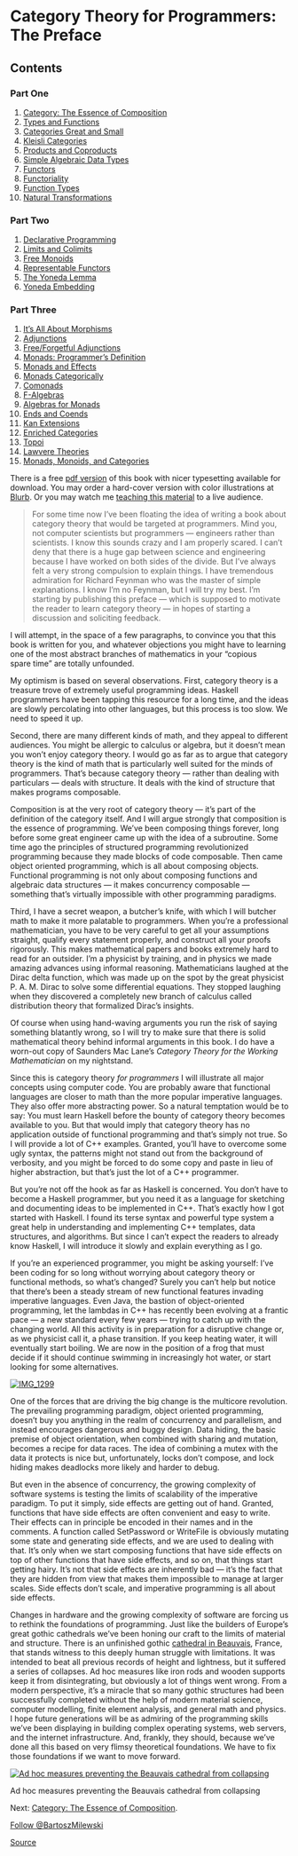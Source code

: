 # Category Theory for Programmers: The Preface

## Contents

### Part One

1. [Category: The Essence of Composition](https://bartoszmilewski.com/2014/11/04/category-the-essence-of-composition/ "Category: The Essence of Composition")
2. [Types and Functions](https://bartoszmilewski.com/2014/11/24/types-and-functions/ "Types and Functions")
3. [Categories Great and Small](https://bartoszmilewski.com/2014/12/05/categories-great-and-small/ "Categories Great and Small")
4. [Kleisli Categories](https://bartoszmilewski.com/2014/12/23/kleisli-categories/ "Kleisli Categories")
5. [Products and Coproducts](https://bartoszmilewski.com/2015/01/07/products-and-coproducts/ "Products and Coproducts")
6. [Simple Algebraic Data Types](https://bartoszmilewski.com/2015/01/13/simple-algebraic-data-types/ "Simple Algebraic Data Types")
7. [Functors](https://bartoszmilewski.com/2015/01/20/functors/ "Functors")
8. [Functoriality](https://bartoszmilewski.com/2015/02/03/functoriality/ "Functoriality")
9. [Function Types](https://bartoszmilewski.com/2015/03/13/function-types/ "Function Types")
10. [Natural Transformations](https://bartoszmilewski.com/2015/04/07/natural-transformations/ "Natural Transformations")



### Part Two

1. [Declarative Programming](https://bartoszmilewski.com/2015/04/15/category-theory-and-declarative-programming/ "Category Theory and Declarative Programming")
2. [Limits and Colimits](https://bartoszmilewski.com/2015/04/15/limits-and-colimits/)
3. [Free Monoids](https://bartoszmilewski.com/2015/07/21/free-monoids/)
4. [Representable Functors](https://bartoszmilewski.com/2015/07/29/representable-functors/)
5. [The Yoneda Lemma](https://bartoszmilewski.com/2015/09/01/the-yoneda-lemma/)
6. [Yoneda Embedding](https://bartoszmilewski.com/2015/10/28/yoneda-embedding/)

### Part Three

1.  [It’s All About Morphisms](https://bartoszmilewski.com/2015/11/17/its-all-about-morphisms/)
2.  [Adjunctions](https://bartoszmilewski.com/2016/04/18/adjunctions/)
3.  [Free/Forgetful Adjunctions](https://bartoszmilewski.com/2016/06/15/freeforgetful-adjunctions/)
4.  [Monads: Programmer’s Definition](https://bartoszmilewski.com/2016/11/21/monads-programmers-definition/)
5.  [Monads and Effects](https://bartoszmilewski.com/2016/11/30/monads-and-effects/)
6.  [Monads Categorically](https://bartoszmilewski.com/2016/12/27/monads-categorically/)
7.  [Comonads](https://bartoszmilewski.com/2017/01/02/comonads/)
8.  [F-Algebras](https://bartoszmilewski.com/2017/02/28/f-algebras/)
9.  [Algebras for Monads](https://bartoszmilewski.com/2017/03/14/algebras-for-monads/)
10.  [Ends and Coends](https://bartoszmilewski.com/2017/03/29/ends-and-coends/)
11.  [Kan Extensions](https://bartoszmilewski.com/2017/04/17/kan-extensions/)
12.  [Enriched Categories](https://bartoszmilewski.com/2017/05/13/enriched-categories/)
13.  [Topoi](https://bartoszmilewski.com/2017/07/22/topoi/)
14.  [Lawvere Theories](https://bartoszmilewski.com/2017/08/26/lawvere-theories/)
15.  [Monads, Monoids, and Categories](https://bartoszmilewski.com/2017/09/06/monads-monoids-and-categories/)

There is a free [pdf version](https://github.com/hmemcpy/milewski-ctfp-pdf/) of this book with nicer typesetting available for download. You may order a hard-cover version with color illustrations at [Blurb](https://www.blurb.com/b/9621951-category-theory-for-programmers-new-edition-hardco). Or you may watch me [teaching this material](https://www.youtube.com/playlist?list=PLbgaMIhjbmEnaH_LTkxLI7FMa2HsnawM_) to a live audience.

> For some time now I’ve been floating the idea of writing a book about category theory that would be targeted at programmers. Mind you, not computer scientists but programmers — engineers rather than scientists. I know this sounds crazy and I am properly scared. I can’t deny that there is a huge gap between science and engineering because I have worked on both sides of the divide. But I’ve always felt a very strong compulsion to explain things. I have tremendous admiration for Richard Feynman who was the master of simple explanations. I know I’m no Feynman, but I will try my best. I’m starting by publishing this preface — which is supposed to motivate the reader to learn category theory — in hopes of starting a discussion and soliciting feedback.

I will attempt, in the space of a few paragraphs, to convince you that this book is written for you, and whatever objections you might have to learning one of the most abstract branches of mathematics in your “copious spare time” are totally unfounded.

My optimism is based on several observations. First, category theory is a treasure trove of extremely useful programming ideas. Haskell programmers have been tapping this resource for a long time, and the ideas are slowly percolating into other languages, but this process is too slow. We need to speed it up.

Second, there are many different kinds of math, and they appeal to different audiences. You might be allergic to calculus or algebra, but it doesn’t mean you won’t enjoy category theory. I would go as far as to argue that category theory is the kind of math that is particularly well suited for the minds of programmers. That’s because category theory — rather than dealing with particulars — deals with structure. It deals with the kind of structure that makes programs composable.

Composition is at the very root of category theory — it’s part of the definition of the category itself. And I will argue strongly that composition is the essence of programming. We’ve been composing things forever, long before some great engineer came up with the idea of a subroutine. Some time ago the principles of structured programming revolutionized programming because they made blocks of code composable. Then came object oriented programming, which is all about composing objects. Functional programming is not only about composing functions and algebraic data structures — it makes concurrency composable — something that’s virtually impossible with other programming paradigms.

Third, I have a secret weapon, a butcher’s knife, with which I will butcher math to make it more palatable to programmers. When you’re a professional mathematician, you have to be very careful to get all your assumptions straight, qualify every statement properly, and construct all your proofs rigorously. This makes mathematical papers and books extremely hard to read for an outsider. I’m a physicist by training, and in physics we made amazing advances using informal reasoning. Mathematicians laughed at the Dirac delta function, which was made up on the spot by the great physicist P. A. M. Dirac to solve some differential equations. They stopped laughing when they discovered a completely new branch of calculus called distribution theory that formalized Dirac’s insights.

Of course when using hand-waving arguments you run the risk of saying something blatantly wrong, so I will try to make sure that there is solid mathematical theory behind informal arguments in this book. I do have a worn-out copy of Saunders Mac Lane’s _Category Theory for the Working Mathematician_ on my nightstand.

Since this is category theory _for programmers_ I will illustrate all major concepts using computer code. You are probably aware that functional languages are closer to math than the more popular imperative languages. They also offer more abstracting power. So a natural temptation would be to say: You must learn Haskell before the bounty of category theory becomes available to you. But that would imply that category theory has no application outside of functional programming and that’s simply not true. So I will provide a lot of C++ examples. Granted, you’ll have to overcome some ugly syntax, the patterns might not stand out from the background of verbosity, and you might be forced to do some copy and paste in lieu of higher abstraction, but that’s just the lot of a C++ programmer.

But you’re not off the hook as far as Haskell is concerned. You don’t have to become a Haskell programmer, but you need it as a language for sketching and documenting ideas to be implemented in C++. That’s exactly how I got started with Haskell. I found its terse syntax and powerful type system a great help in understanding and implementing C++ templates, data structures, and algorithms. But since I can’t expect the readers to already know Haskell, I will introduce it slowly and explain everything as I go.

If you’re an experienced programmer, you might be asking yourself: I’ve been coding for so long without worrying about category theory or functional methods, so what’s changed? Surely you can’t help but notice that there’s been a steady stream of new functional features invading imperative languages. Even Java, the bastion of object-oriented programming, let the lambdas in C++ has recently been evolving at a frantic pace — a new standard every few years — trying to catch up with the changing world. All this activity is in preparation for a disruptive change or, as we physicist call it, a phase transition. If you keep heating water, it will eventually start boiling. We are now in the position of a frog that must decide if it should continue swimming in increasingly hot water, or start looking for some alternatives.

[![IMG_1299](https://bartoszmilewski.files.wordpress.com/2014/10/img_1299.jpg?w=300&h=213)](https://bartoszmilewski.files.wordpress.com/2014/10/img_1299.jpg)

One of the forces that are driving the big change is the multicore revolution. The prevailing programming paradigm, object oriented programming, doesn’t buy you anything in the realm of concurrency and parallelism, and instead encourages dangerous and buggy design. Data hiding, the basic premise of object orientation, when combined with sharing and mutation, becomes a recipe for data races. The idea of combining a mutex with the data it protects is nice but, unfortunately, locks don’t compose, and lock hiding makes deadlocks more likely and harder to debug.

But even in the absence of concurrency, the growing complexity of software systems is testing the limits of scalability of the imperative paradigm. To put it simply, side effects are getting out of hand. Granted, functions that have side effects are often convenient and easy to write. Their effects can in principle be encoded in their names and in the comments. A function called SetPassword or WriteFile is obviously mutating some state and generating side effects, and we are used to dealing with that. It’s only when we start composing functions that have side effects on top of other functions that have side effects, and so on, that things start getting hairy. It’s not that side effects are inherently bad — it’s the fact that they are hidden from view that makes them impossible to manage at larger scales. Side effects don’t scale, and imperative programming is all about side effects.

Changes in hardware and the growing complexity of software are forcing us to rethink the foundations of programming. Just like the builders of Europe’s great gothic cathedrals we’ve been honing our craft to the limits of material and structure. There is an unfinished gothic [cathedral in Beauvais](http://en.wikipedia.org/wiki/Beauvais_Cathedral), France, that stands witness to this deeply human struggle with limitations. It was intended to beat all previous records of height and lightness, but it suffered a series of collapses. Ad hoc measures like iron rods and wooden supports keep it from disintegrating, but obviously a lot of things went wrong. From a modern perspective, it’s a miracle that so many gothic structures had been successfully completed without the help of modern material science, computer modelling, finite element analysis, and general math and physics. I hope future generations will be as admiring of the programming skills we’ve been displaying in building complex operating systems, web servers, and the internet infrastructure. And, frankly, they should, because we’ve done all this based on very flimsy theoretical foundations. We have to fix those foundations if we want to move forward.

[![Ad hoc measures preventing the Beauvais cathedral from collapsing](https://bartoszmilewski.files.wordpress.com/2014/10/beauvais_interior_supports.jpg?w=225&h=300)](https://bartoszmilewski.files.wordpress.com/2014/10/beauvais_interior_supports.jpg)

Ad hoc measures preventing the Beauvais cathedral from collapsing

Next: [Category: The Essence of Composition](https://bartoszmilewski.com/2014/11/04/category-the-essence-of-composition/).

[Follow @BartoszMilewski](https://twitter.com/BartoszMilewski)


[Source](https://bartoszmilewski.com/2014/10/28/category-theory-for-programmers-the-preface/)
